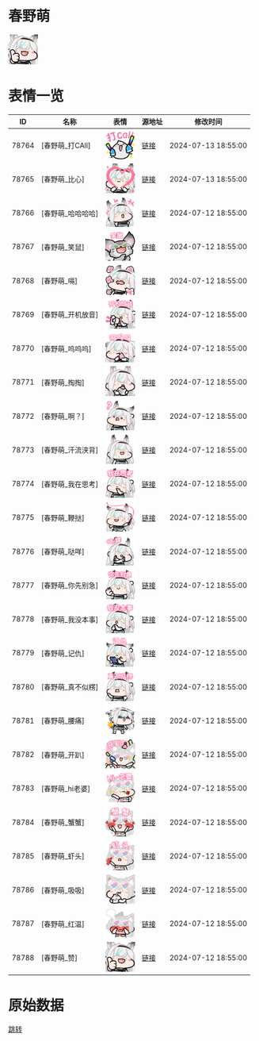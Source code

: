 # 春野萌

<img src="./cover.png" height="60" alt="cover" />

# 表情一览

|ID|名称|表情|源地址|修改时间|
|----|----|----|----|----|
|78764|[春野萌_打CAll]|<img src="./pic/078764_%5B春野萌_打CAll%5D.png" height="60" alt="打CAll"/>|[链接](https://i0.hdslb.com/bfs/garb/c784a74cdb3bb8f73a8d399e150a3ddcb2a38006.png)|2024-07-13 18:55:00|
|78765|[春野萌_比心]|<img src="./pic/078765_%5B春野萌_比心%5D.png" height="60" alt="比心"/>|[链接](https://i0.hdslb.com/bfs/garb/26e4d2eeb7756d8ac608c0cfcca93ec5f7202e89.png)|2024-07-13 18:55:00|
|78766|[春野萌_哈哈哈哈]|<img src="./pic/078766_%5B春野萌_哈哈哈哈%5D.png" height="60" alt="哈哈哈哈"/>|[链接](https://i0.hdslb.com/bfs/garb/eaae9320e141c4225ef47bba80ba14d878c66308.png)|2024-07-12 18:55:00|
|78767|[春野萌_笑鼠]|<img src="./pic/078767_%5B春野萌_笑鼠%5D.png" height="60" alt="笑鼠"/>|[链接](https://i0.hdslb.com/bfs/garb/600ac3a4e9051d426466693227a439cd5b76ccfe.png)|2024-07-12 18:55:00|
|78768|[春野萌_嗝]|<img src="./pic/078768_%5B春野萌_嗝%5D.png" height="60" alt="嗝"/>|[链接](https://i0.hdslb.com/bfs/garb/a644edf1bf06deace119d61caf9c4123e102fedd.png)|2024-07-12 18:55:00|
|78769|[春野萌_开机放音]|<img src="./pic/078769_%5B春野萌_开机放音%5D.png" height="60" alt="开机放音"/>|[链接](https://i0.hdslb.com/bfs/garb/c7dabb28f0b16e7ac62cf5df350a859dc3d10ab4.png)|2024-07-12 18:55:00|
|78770|[春野萌_呜呜呜]|<img src="./pic/078770_%5B春野萌_呜呜呜%5D.png" height="60" alt="呜呜呜"/>|[链接](https://i0.hdslb.com/bfs/garb/b4f185503e2f630a54fa9b1fa667bb8a35e36d56.png)|2024-07-12 18:55:00|
|78771|[春野萌_掏掏]|<img src="./pic/078771_%5B春野萌_掏掏%5D.png" height="60" alt="掏掏"/>|[链接](https://i0.hdslb.com/bfs/garb/efe2837fd56885fe8687e4f1e2524294940b949b.png)|2024-07-12 18:55:00|
|78772|[春野萌_啊？]|<img src="./pic/078772_%5B春野萌_啊？%5D.png" height="60" alt="啊？"/>|[链接](https://i0.hdslb.com/bfs/garb/97c3b2fa243f499a2b6af1db2a332e48aec5b7ed.png)|2024-07-12 18:55:00|
|78773|[春野萌_汗流浃背]|<img src="./pic/078773_%5B春野萌_汗流浃背%5D.png" height="60" alt="汗流浃背"/>|[链接](https://i0.hdslb.com/bfs/garb/789c3c15179f140dc7dc23bde53ec0114b46a980.png)|2024-07-12 18:55:00|
|78774|[春野萌_我在思考]|<img src="./pic/078774_%5B春野萌_我在思考%5D.png" height="60" alt="我在思考"/>|[链接](https://i0.hdslb.com/bfs/garb/c8a51575263ce414ba2ba2d753388467110f6d6c.png)|2024-07-12 18:55:00|
|78775|[春野萌_鞭挞]|<img src="./pic/078775_%5B春野萌_鞭挞%5D.png" height="60" alt="鞭挞"/>|[链接](https://i0.hdslb.com/bfs/garb/dc6d51a264b27ec0844362b62371ff5a3708f75c.png)|2024-07-12 18:55:00|
|78776|[春野萌_哒咩]|<img src="./pic/078776_%5B春野萌_哒咩%5D.png" height="60" alt="哒咩"/>|[链接](https://i0.hdslb.com/bfs/garb/60e8a883bab280d084c20fcef5a528abbf4bde5e.png)|2024-07-12 18:55:00|
|78777|[春野萌_你先别急]|<img src="./pic/078777_%5B春野萌_你先别急%5D.png" height="60" alt="你先别急"/>|[链接](https://i0.hdslb.com/bfs/garb/20f71265f7de11305e306e58598355b99eafea79.png)|2024-07-12 18:55:00|
|78778|[春野萌_我没本事]|<img src="./pic/078778_%5B春野萌_我没本事%5D.png" height="60" alt="我没本事"/>|[链接](https://i0.hdslb.com/bfs/garb/71dc9716d9e7a81f52180d5b8b1bc7e88164b394.png)|2024-07-12 18:55:00|
|78779|[春野萌_记仇]|<img src="./pic/078779_%5B春野萌_记仇%5D.png" height="60" alt="记仇"/>|[链接](https://i0.hdslb.com/bfs/garb/d54930b92092d021481683cff03cbfd86360ebbf.png)|2024-07-12 18:55:00|
|78780|[春野萌_真不似楞]|<img src="./pic/078780_%5B春野萌_真不似楞%5D.png" height="60" alt="真不似楞"/>|[链接](https://i0.hdslb.com/bfs/garb/a28fdeb0825c61f0f48f3e76fe04b54278f5cd6c.png)|2024-07-12 18:55:00|
|78781|[春野萌_腰痛]|<img src="./pic/078781_%5B春野萌_腰痛%5D.png" height="60" alt="腰痛"/>|[链接](https://i0.hdslb.com/bfs/garb/24c9d5dc1aebb16fa1dee5605fa4a74a2a19982b.png)|2024-07-12 18:55:00|
|78782|[春野萌_开趴]|<img src="./pic/078782_%5B春野萌_开趴%5D.png" height="60" alt="开趴"/>|[链接](https://i0.hdslb.com/bfs/garb/ce887e13146f5aef25f8954323ca0faf92986176.png)|2024-07-12 18:55:00|
|78783|[春野萌_hi老婆]|<img src="./pic/078783_%5B春野萌_hi老婆%5D.png" height="60" alt="hi老婆"/>|[链接](https://i0.hdslb.com/bfs/garb/a3f6ab1bd604f21b5255c3b3a36157a240314134.png)|2024-07-12 18:55:00|
|78784|[春野萌_蟹蟹]|<img src="./pic/078784_%5B春野萌_蟹蟹%5D.png" height="60" alt="蟹蟹"/>|[链接](https://i0.hdslb.com/bfs/garb/9e593792f58a7bb6b4768db4f736fc2b70934f29.png)|2024-07-12 18:55:00|
|78785|[春野萌_虾头]|<img src="./pic/078785_%5B春野萌_虾头%5D.png" height="60" alt="虾头"/>|[链接](https://i0.hdslb.com/bfs/garb/ab698fb5dbc197fed6ae1e61f9429390eb345d30.png)|2024-07-12 18:55:00|
|78786|[春野萌_吸吸]|<img src="./pic/078786_%5B春野萌_吸吸%5D.png" height="60" alt="吸吸"/>|[链接](https://i0.hdslb.com/bfs/garb/22b061232d5b762e206794b11963c89c908a1e2f.png)|2024-07-12 18:55:00|
|78787|[春野萌_红温]|<img src="./pic/078787_%5B春野萌_红温%5D.png" height="60" alt="红温"/>|[链接](https://i0.hdslb.com/bfs/garb/910e54525a4c4e54bb51e880465570bc3d1a85ca.png)|2024-07-12 18:55:00|
|78788|[春野萌_赞]|<img src="./pic/078788_%5B春野萌_赞%5D.png" height="60" alt="赞"/>|[链接](https://i0.hdslb.com/bfs/garb/29c9bc4578796016c477db968408f371af347a49.png)|2024-07-12 18:55:00|

# 原始数据

[跳转](./raw.json)

